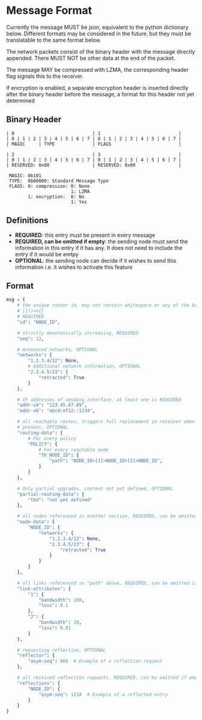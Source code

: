 # Message Format

Currently the message MUST be json, equivalent to the python dictionary below.
Different formats may be considered in the future, but they must be translatable
to the same format below.

The network packets consist of the binary header with the message directly
appended. There MUST NOT be other data at the end of the packet.

The message MAY be compressed with LZMA, the corresponding header flag signals
this to the receiver.

If encryption is enabled, a separate encryption header is inserted directly
after the binary header before the message, a format for this header not yet
determined

## Binary Header
```text
| 0                             | 1                             |
| 0 | 1 | 2 | 3 | 4 | 5 | 6 | 7 | 0 | 1 | 2 | 3 | 4 | 5 | 6 | 7 |
| MAGIC     | TYPE              | FLAGS                         |

| 2                             | 3                             |
| 0 | 1 | 2 | 3 | 4 | 5 | 6 | 7 | 0 | 1 | 2 | 3 | 4 | 5 | 6 | 7 |
| RESERVED: 0x00                | RESERVED: 0x00                |

 MAGIC: 0b101
 TYPE:  0b00000: Standard Message Type
 FLAGS: 0: compression: 0: None
                        1: LZMA
        1: encryption:  0: No
                        1: Yes
```

## Definitions

* **REQUIRED**: this entry must be present in every message
* **REQUIRED, can be omitted if empty**: the sending node must send the
  information in this entry if it has any. It does not need to include the entry
  if it would be emtpy
* **OPTIONAL**: the sending node can decide if it wishes to send this
  information i.e. it wishes to activate this feature

## Format

```python
msg = {
    # the unique router id, may not contain whitespace or any of the brackets:
    # []()<>{}
    # REQUIRED
    "id": "NODE_ID",

    # strictly monotonically increasing, REQUIRED
    "seq": 12,

    # Announced networks, OPTIONAL
    "networks": {
        "1.2.3.4/12": None,
        # Additional network information, OPTIONAL
        "2.3.4.5/23": {
            "retracted": True
        }
    },

    # IP addresses of sending interface, at least one is REQUIRED
    "addr-v4": "123.45.67.89",
    "addr-v6": "abcd:ef12::1234",

    # all reachable routes, triggers full replacement in receiver when
    # present, OPTIONAL
    "routing-data": {
        # For every policy
        "POLICY": {
            # For every reachable node
            "TO_NODE_ID": {
                "path": "NODE_ID>[1]>NODE_ID>[2]>NODE_ID",
            }
        }
    },

    # Only partial upgrades, content not yet defined, OPTIONAL
    "partial-routing-data": {
        "tbd": "not yet defined"
    },

    # all nodes referenced in another section, REQUIRED, can be omitted if empty
    "node-data": {
        "NODE_ID": {
            "networks": {
                "1.2.3.4/12": None,
                "2.3.4.5/23": {
                    "retracted": True
                }
            }
        }
    },

    # all links referenced in "path" above, REQUIRED, can be omitted if empty
    "link-attributes": {
        "1": {
            "bandwidth": 100,
            "loss": 0.1
        },
        "2": {
            "bandwidth": 10,
            "loss": 0.01
        }
    },

    # requesting reflection, OPTIONAL
    "reflector": {
        "asym-seq": 666  # Example of a reflection request
    },

    # all received reflection requests, REQUIRED, can be omitted if empty
    "reflections": {
        "NODE_ID": {
            "asym-seq": 1234  # Example of a reflected entry
        }
    }
}
```
